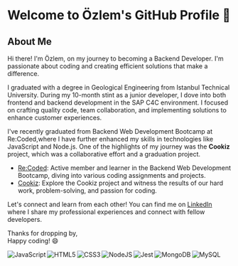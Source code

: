 # Welcome to Özlem's GitHub Profile 👋
## About Me  

Hi there! I'm Özlem, on my journey to becoming a Backend Developer. I'm passionate about coding and creating efficient solutions that make a difference.  

I graduated with a degree in Geological Engineering from Istanbul Technical University. During my 10-month stint as a junior developer, I dove into both frontend and backend development in the SAP C4C environment. I focused on crafting quality code, team collaboration, and implementing solutions to enhance customer experiences.  

I've recently graduated from Backend Web Development Bootcamp at Re:Coded,where I have further enhanced my skills in technologies like JavaScript and Node.js. One of the highlights of my journey was the **Cookiz** project, which was a collaborative effort and a graduation project.  

- [Re:Coded](https://github.com/RCDD-202303-TUR-BEW): Active member and learner in the Backend Web Development Bootcamp, diving into various coding assignments and projects.
- [Cookiz](https://github.com/ozlemkeles/cookiz): Explore the Cookiz project and witness the results of our hard work, problem-solving, and passion for coding.

Let's connect and learn from each other! You can find me on [LinkedIn](https://www.linkedin.com/in/ozlemkeles1/) where I share my professional experiences and connect with fellow developers.  

Thanks for dropping by,  
Happy coding! 😄

<img align="left" alt= "JavaScript" src="https://img.shields.io/badge/javascript-%23323330.svg?style=for-the-badge&logo=javascript&logoColor=%23F7DF1E">
<img align="left" alt="HTML5" src="https://img.shields.io/badge/html5-%23E34F26.svg?style=for-the-badge&logo=html5&logoColor=white">
<img align="left" alt="CSS3" src="https://img.shields.io/badge/css3-%231572B6.svg?style=for-the-badge&logo=css3&logoColor=white">
<img align="left" alt="NodeJS" src="https://img.shields.io/badge/node.js-6DA55F?style=for-the-badge&logo=node.js&logoColor=white">
<img align="left" alt="Jest" src="https://img.shields.io/badge/-jest-%23C21325?style=for-the-badge&logo=jest&logoColor=white">
<img align="left" alt="MongoDB" src="https://img.shields.io/badge/MongoDB-%234ea94b.svg?style=for-the-badge&logo=mongodb&logoColor=white">
<img align="left" alt="MySQL" src="https://img.shields.io/badge/mysql-%2300f.svg?style=for-the-badge&logo=mysql&logoColor=white">

